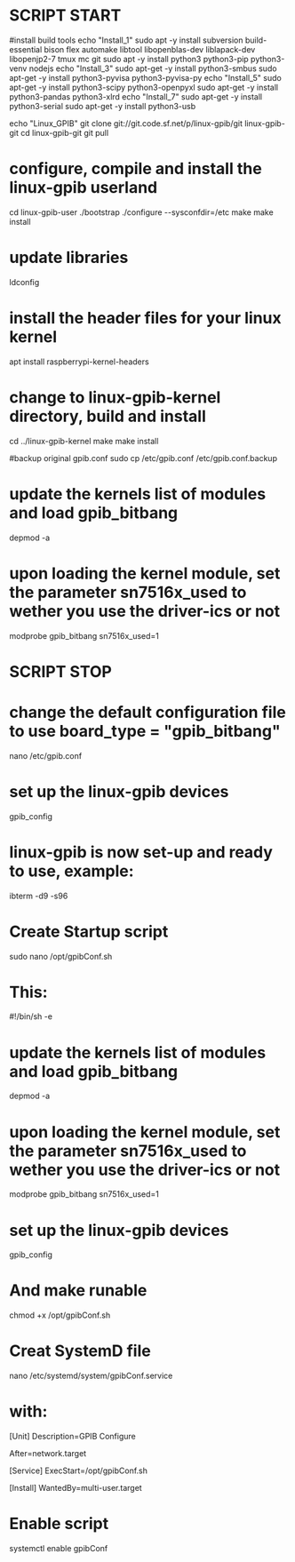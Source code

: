 
# SCRIPT START

#install build tools
echo "Install_1"
sudo apt -y install subversion build-essential bison flex automake libtool libopenblas-dev liblapack-dev libopenjp2-7 tmux mc git
sudo apt -y install python3 python3-pip python3-venv nodejs
echo "Install_3"
sudo apt-get -y install python3-smbus
sudo apt-get -y install python3-pyvisa python3-pyvisa-py
echo "Install_5"
sudo apt-get -y install python3-scipy python3-openpyxl
sudo apt-get -y install python3-pandas python3-xlrd
echo "Install_7"
sudo apt-get -y install python3-serial
sudo apt-get -y install python3-usb

echo "Linux_GPIB"
git clone git://git.code.sf.net/p/linux-gpib/git linux-gpib-git
cd linux-gpib-git
git pull
# configure, compile and install the linux-gpib userland
cd linux-gpib-user
./bootstrap
./configure --sysconfdir=/etc
make
make install
# update libraries
ldconfig
# install the header files for your linux kernel
apt install raspberrypi-kernel-headers
# change to linux-gpib-kernel directory, build and install
cd ../linux-gpib-kernel
make
make install

#backup original gpib.conf
sudo cp /etc/gpib.conf /etc/gpib.conf.backup


# update the kernels list of modules and load gpib_bitbang
depmod -a
# upon loading the kernel module, set the parameter sn7516x_used to wether you use the driver-ics or not
modprobe gpib_bitbang sn7516x_used=1

# SCRIPT STOP


# change the default configuration file to use board_type = "gpib_bitbang"
nano /etc/gpib.conf
# set up the linux-gpib devices
gpib_config
# linux-gpib is now set-up and ready to use, example:
 ibterm -d9 -s96


# Create Startup script
sudo nano /opt/gpibConf.sh
# This:

#!/bin/sh -e
# update the kernels list of modules and load gpib_bitbang
depmod -a
# upon loading the kernel module, set the parameter sn7516x_used to wether you use the driver-ics or not
modprobe gpib_bitbang sn7516x_used=1
# set up the linux-gpib devices
gpib_config



# And make runable
chmod +x /opt/gpibConf.sh


# Creat SystemD file
nano /etc/systemd/system/gpibConf.service
# with:
[Unit]
Description=GPIB Configure

After=network.target

[Service]
ExecStart=/opt/gpibConf.sh

[Install]
WantedBy=multi-user.target


# Enable script
systemctl enable gpibConf
